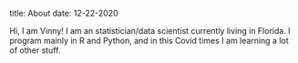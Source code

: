 title: About
date: 12-22-2020 

Hi, I am Vinny! I am an statistician/data scientist currently living in Florida.
I program mainly in R and Python, and in this Covid times I am learning  a lot of other stuff.


